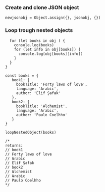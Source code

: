 
### Create and clone JSON object
`newjsonobj = Object.assign({}, jsonobj, {})`


### Loop trough nested objects
```function loopNestedObject(obj) {
  for (let books in obj ) {
    console.log(books)
    for (let info in obj[books]) {
      console.log(obj[books][info])
    }
  }
}

const books = {
   book1: {
     bookTitle: 'Forty laws of love',
     language: 'Arabic',
     author: 'Elif Şafak'
   },
   book2: {
     bookTitle: 'Alchemist',
     language: 'Arabic',
     author: 'Paulo Coelhho'
   }
}

loopNestedObject(books)

/*
returns:
// book1
// Forty laws of love
// Arabic
// Elif Şafak
// book2
// Alchemist
// Arabic
// Paulo Coelhho
*/
```




